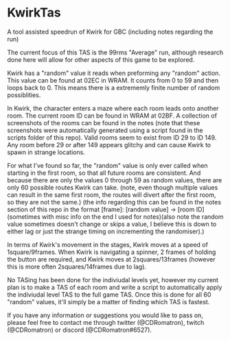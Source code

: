 # KwirkTas
A tool assisted speedrun of Kwirk for GBC (including notes regarding the run)

The current focus of this TAS is the 99rms "Average" run, although research done here will allow for other aspects of this game to be explored.

Kwirk has a "random" value it reads when preforming any "random" action. This value can be found at 02EC in WRAM. It counts from 0 to 59 and then loops back to 0. This means there is a extrememly finite number of random possiblities.

In Kwirk, the character enters a maze where each room leads onto another room. The current room ID can be found in WRAM at 02BF. A collection of screenshots of the rooms can be found in the notes (note that these screenshots were automatically generated using a script found in the scripts folder of this repo). Valid rooms seem to exist from ID 29 to ID 149. Any room before 29 or after 149 appears glitchy and can cause Kwirk to spawn in strange locations.

For what I've found so far, the "random" value is only ever called when starting in the first room, so that all future rooms are consistent. And because there are only the values 0 through 59 as random values, there are only 60 possible routes Kwirk can take. (note, even though multiple values can result in the same first room, the routes will divert after the first room, so they are not the same.) (the info regarding this can be found in the notes section of this repo in the format [frame]: [random value] -> [room ID] (sometimes with misc info on the end I used for notes)(also note the random value sometimes doesn't change or skips a value, I believe this is down to either lag or just the strange timing on incrementing the randomiser).)

In terms of Kwirk's movement in the stages, Kwirk moves at a speed of 1square/9frames. When Kwirk is navigating a spinner, 2 frames of holding the button are required, and Kwirk moves at 2squares/13frames (however this is more often 2squares/14frames due to lag).

No TASing has been done for the indiviudal levels yet, however my current plan is to make a TAS of each room and write a script to automatically apply the indiviudal level TAS to the full game TAS. Once this is done for all 60 "random" values, it'll simply be a matter of finding which TAS is fastest.

If you have any information or suggestions you would like to pass on, please feel free to contact me through twitter (@CDRomatron), twitch (@CDRomatron) or discord (@CDRomatron#6527).